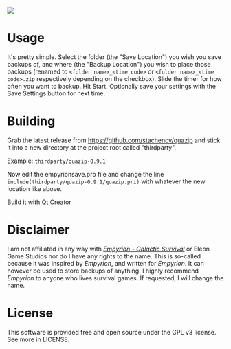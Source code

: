 ![](https://user-images.githubusercontent.com/2539092/93069610-e00ab680-f64b-11ea-8629-1ba739279805.png)

# Usage

It's pretty simple. Select the folder (the "Save Location") you wish you save backups of, and where (the "Backup Location") you wish to place those backups (renamed to `<folder name>_<time code>` or `<folder name>_<time code>.zip` respectively depending on the checkbox). Slide the timer for how often you want to backup. Hit Start. Optionally save your settings with the Save Settings button for next time.

# Building

Grab the latest release from https://github.com/stachenov/quazip and stick it into a new directory at the project root called "thirdparty".

Example: `thirdparty/quazip-0.9.1`

Now edit the empyrionsave.pro file and change the line `include(thirdparty/quazip-0.9.1/quazip.pri)` with whatever the new location like above.

Build it with Qt Creator

# Disclaimer

I am not affiliated in any way with *[Empyrion - Galactic Survival](https://empyriongame.com/)* or Eleon Game Studios nor do I have any rights to the name. This is so-called because it was inspired by *Empyrion*, and written for *Empyrion*. It can however be used to store backups of anything. I highly recommend *Empyrion* to anyone who lives survival games. If requested, I will change the name.

# License

This software is provided free and open source under the GPL v3 license. See more in LICENSE.
